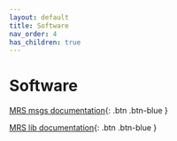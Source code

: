 ```yaml
---
layout: default
title: Software
nav_order: 4
has_children: true
---
```


# Software

[MRS msgs documentation](https://ctu-mrs.github.io/mrs_msgs/){: .btn .btn-blue }

[MRS lib documentation](https://ctu-mrs.github.io/mrs_lib/){: .btn .btn-blue }
